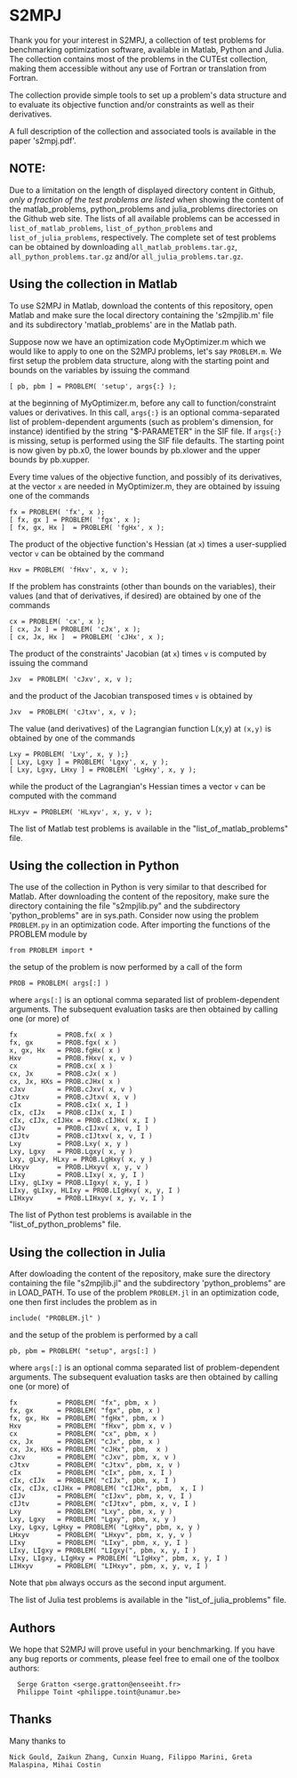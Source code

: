 # S2MPJ

Thank you for your interest in S2MPJ, a collection of test problems for benchmarking
optimization software, available in Matlab, Python and Julia. The collection contains
most of the problems in the CUTEst collection, making them accessible without any use
of Fortran or translation from Fortran.

The collection provide simple tools to set up a problem's data structure and to evaluate
its objective function and/or constraints as well as their derivatives.

A full description of the collection and associated tools is available in the paper
's2mpj.pdf'.

## NOTE:

Due to a limitation on the length of displayed directory content in Github, *only a
fraction of the test problems are listed* when showing the content of the matlab_problems,
python_problems and julia_problems directories on the Github web site. The lists of all
available problems can be accessed in `list_of_matlab_problems`, `list_of_python_problems` and
`list_of_julia_problems`, respectively.  The complete set of test problems can be obtained
by downloading `all_matlab_problems.tar.gz`, `all_python_problems.tar.gz` and/or
`all_julia_problems.tar.gz`.

## Using the collection in Matlab

To use S2MPJ in Matlab, download the contents of this repository,
open Matlab and make sure the local directory containing the 's2mpjlib.m' file  and its
subdirectory 'matlab_problems' are in the Matlab path.

Suppose now  we have an optimization code MyOptimizer.m which we would like to apply to
one on the S2MPJ problems, let's say `PROBLEM.m`.  We
first setup the problem data structure, along with the
starting point and bounds on the variables by issuing the command
``` 
[ pb, pbm ] = PROBLEM( 'setup', args{:} );
```      
at the beginning of MyOptimizer.m, before any call to function/constraint
values or derivatives.  In this call, `args{:}` is an optional comma-separated
list of  problem-dependent arguments (such as problem's dimension, for
instance) identified by the string "$-PARAMETER" in the SIF file. If `args{:}`
is missing, setup is performed using the SIF file defaults. The starting point
is now given by pb.x0, the lower bounds by pb.xlower and the upper bounds by pb.xupper.
   
Every time values of the objective function, and possibly of its derivatives,
at the vector `x` are needed in MyOptimizer.m, they are obtained by
issuing one of the commands
```  
fx = PROBLEM( 'fx', x );
[ fx, gx ] = PROBLEM( 'fgx', x );
[ fx, gx, Hx ]  = PROBLEM( 'fgHx', x );
```      
The product of the objective function's Hessian (at `x`) times a
user-supplied vector `v` can be obtained by the command
```  
Hxv = PROBLEM( 'fHxv', x, v );
```      
If the problem has constraints (other than bounds on the variables),
their values (and that of derivatives, if desired) are obtained by
one of the commands
```
cx = PROBLEM( 'cx', x );
[ cx, Jx ] = PROBLEM( 'cJx', x );
[ cx, Jx, Hx ]  = PROBLEM( 'cJHx', x );
```      
The product of the constraints' Jacobian (at `x`) times `v` is computed
by issuing the  command
```
Jxv  = PROBLEM( 'cJxv', x, v );
```      
and the product of the Jacobian transposed times `v` is obtained by
```   
Jxv  = PROBLEM( 'cJtxv', x, v );
```
The value (and derivatives) of the Lagrangian function L(x,y) at `(x,y)`
is obtained by one of the commands
```   
Lxy = PROBLEM( 'Lxy', x, y );}
[ Lxy, Lgxy ] = PROBLEM( 'Lgxy', x, y );
[ Lxy, Lgxy, LHxy ] = PROBLEM( 'LgHxy', x, y );
```      
while the product of the Lagrangian's Hessian times a vector `v`
can be computed with the command
```   
HLxyv = PROBLEM( 'HLxyv', x, y, v );
```
The list of Matlab test problems is available in the "list_of_matlab_problems" file.

## Using the collection in Python

The use of the collection in Python is very similar to that described for Matlab.
After downloading the content of the repository, make sure the directory containing
the file "s2mpjlib.py" and the subdirectory 'python_problems" are in sys.path.
Consider now using the problem `PROBLEM.py` in an optimization code.
After importing the functions of the PROBLEM module by
```
from PROBLEM import *
```
the setup of the problem is now performed by a call of the form
```
PROB = PROBLEM( args[:] )
```
where `args[:]` is an optional comma separated list of problem-dependent
arguments. The subsequent evaluation tasks are then obtained by
calling one (or more) of
```
fx          = PROB.fx( x )
fx, gx      = PROB.fgx( x )
x, gx, Hx   = PROB.fgHx( x )
Hxv         = PROB.fHxv( x, v )
cx          = PROB.cx( x )
cx, Jx      = PROB.cJx( x )
cx, Jx, HXs = PROB.cJHx( x )
cJxv        = PROB.cJxv( x, v )
cJtxv       = PROB.cJtxv( x, v )
cIx         = PROB.cIx( x, I )
cIx, cIJx   = PROB.cIJx( x, I )
cIx, cIJx, cIJHx = PROB.cIJHx( x, I )
cIJv        = PROB.cIJxv( x, v, I )
cIJtv       = PROB.cIJtxv( x, v, I )
Lxy         = PROB.Lxy( x, y )
Lxy, Lgxy   = PROB.Lgxy( x, y )
Lxy, gLxy, HLxy = PROB.LgHxy( x, y )
LHxyv       = PROB.LHxyv( x, y, v )
LIxy        = PROB.LIxy( x, y, I )
LIxy, gLIxy = PROB.LIgxy( x, y, I )
LIxy, gLIxy, HLIxy = PROB.LIgHxy( x, y, I )
LIHxyv      = PROB.LIHxyv( x, y, v, I )
```
The list of Python test problems is available in the "list_of_python_problems" file.

## Using the collection in Julia

After dowloading the content of the repository, make sure the directory containing
the file "s2mpjlib.jl" and the subdirectory 'python_problems" are in LOAD_PATH.
To use of the problem `PROBLEM.jl` in an optimization code, one then first includes the
problem as in
```
include( "PROBLEM.jl" )
```
and the setup of the problem is performed by a call 
```
pb, pbm = PROBLEM( "setup", args[:] )
```
where `args[:]` is an optional comma separated list of
problem-dependent arguments. The subsequent evaluation tasks are
then obtained by calling one (or more) of 
```
fx          = PROBLEM( "fx", pbm, x )
fx, gx      = PROBLEM( "fgx", pbm, x )
fx, gx, Hx  = PROBLEM( "fgHx", pbm, x )
Hxv         = PROBLEM( "fHxv", pbm x, v )
cx          = PROBLEM( "cx", pbm, x )
cx, Jx      = PROBLEM( "cJx", pbm, x )
cx, Jx, HXs = PROBLEM( "cJHx", pbm,  x )
cJxv        = PROBLEM( "cJxv", pbm, x, v )
cJtxv       = PROBLEM( "cJtxv", pbm, x, v )
cIx         = PROBLEM( "cIx", pbm, x, I )
cIx, cIJx   = PROBLEM( "cIJx", pbm, x, I )
cIx, cIJx, cIJHx = PROBLEM( "cIJHx", pbm,  x, I )
cIJv        = PROBLEM( "cIJxv", pbm, x, v, I )
cIJtv       = PROBLEM( "cIJtxv", pbm, x, v, I )
Lxy         = PROBLEM( "Lxy", pbm, x, y )
Lxy, Lgxy   = PROBLEM( "Lgxy", pbm, x, y )
Lxy, Lgxy, LgHxy = PROBLEM( "LgHxy", pbm, x, y )
LHxyv       = PROBLEM( "LHxyv", pbm, x, y, v )
LIxy        = PROBLEM( "LIxy", pbm, x, y, I )
LIxy, LIgxy = PROBLEM( "LIgxy(", pbm, x, y, I )
LIxy, LIgxy, LIgHxy = PROBLEM( "LIgHxy", pbm, x, y, I )
LIHxyv      = PROBLEM( "LIHxyv", pbm, x, y, v, I )
```
Note that `pbm` always occurs as the second input argument. 

The list of Julia test problems is available in the "list_of_julia_problems" file.

## Authors

We hope that S2MPJ will  prove useful in your benchmarking.  If you have
any bug reports or comments, please feel free to email one of the
toolbox authors:
```
  Serge Gratton <serge.gratton@enseeiht.fr>
  Philippe Toint <philippe.toint@unamur.be>
```

## Thanks

Many thanks to
```
Nick Gould, Zaikun Zhang, Cunxin Huang, Filippo Marini, Greta Malaspina, Mihai Costin
```
